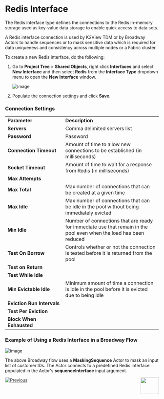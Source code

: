 # Redis Interface
The Redis interface type defines the connections to the Redis in-memory storage used as key-value data storage to enable quick access to data sets.

A Redis interface connection is used by K2View TDM or by Broadway Actors to handle sequences or to mask sensitive data which is required for data uniqueness and consistency across multiple nodes or a Fabric cluster.  

<!--[Click for more information about TDM7 implementation]().  TBD !!!-->

To create a new Redis interface, do the following:

1. Go to **Project Tree** > **Shared Objects**, right click **Interfaces** and select **New Interface** and then select **Redis** from the  **Interface Type** dropdown menu to open the **New Interface** window.

   ![image](images/09_redis_1.PNG)

2. Populate the connection settings and click **Save**.

### Connection Settings


<table>
<tbody>
<tr>
<td width="300pxl"><strong>Parameter</strong></td>
<td width="600pxl"><strong>Description</strong></td>
</tr>
<tr>
<td><strong>Servers</strong></td>
<td>Comma delimited servers list</td>
</tr>
<tr>
<td><strong>Password&nbsp;</strong></td>
<td>Password&nbsp;</td>
</tr>
<tr>
<td><strong>Connection Timeout</strong></td>
<td>Amount of time to allow new connections to be established (in milliseconds)</td>
</tr>
<tr>
<td><strong>Socket Timeout</strong></td>
<td>Amount of time to wait for a response from Redis (in milliseconds)</td>
</tr>
<tr>
<td><strong>Max Attempts</strong></td>
<td>&nbsp;</td>
</tr>
<tr>
<td><strong>Max Total</strong></td>
<td>Max number of connections that can be created at a given time</td>
</tr>
<tr>
<td><strong>Max Idle</strong></td>
<td>Max number of connections that can be idle in the pool without being immediately evicted</td>
</tr>
<tr>
<td><strong>Min Idle</strong></td>
<td>Number of connections that are ready for immediate use that remain in the pool even when the load has been reduced</td>
</tr>
<tr>
<td><strong>Test On Borrow</strong></td>
<td>Controls whether or not the connection is tested before it is returned from the pool</td>
</tr>
<tr>
<td><strong>Test on Return</strong></td>
<td>&nbsp;</td>
</tr>
<tr>
<td><strong>Test While Idle</strong></td>
<td>&nbsp;</td>
</tr>
<tr>
<td><strong>Min Evictable Idle</strong></td>
<td>Minimum amount of time a connection is idle in the pool before it is evicted due to being idle</td>
</tr>
<tr>
<td><strong>Eviction Run Intervals</strong></td>
<td>&nbsp;</td>
</tr>
<tr>
<td><strong>Test Per Eviction</strong></td>
<td>&nbsp;</td>
</tr>
<tr>
<td><strong>Block When Exhausted</strong></td>
<td>&nbsp;</td>
</tr>
</tbody>
</table>



### Example of Using a Redis Interface in a Broadway Flow

![image](images/09_redis_2.PNG)

The above Broadway flow uses a **MaskingSequence** Actor to mask an input list of customer IDs. The Actor connects to a predefined Redis interface populated in the Actor's **sequenceInterface** input argument.



[![Previous](/articles/images/Previous.png)](08_SMTP_interface.md)[<img align="right" width="60" height="54" src="/articles/images/Next.png">](10_SSH_interface.md)

